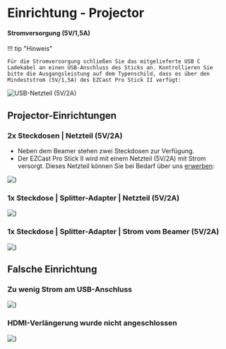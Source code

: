 # Einrichtung - Projector

#### Stromversorgung (5V/1,5A)

!!! tip "Hinweis"
    
	Für die Stromversorgung schließen Sie das mitgelieferte USB C Ladekabel an einen USB-Anschluss des Sticks an. Kontrollieren Sie bitte die Ausgangsleistung auf dem Typenschild, dass es über den Mindeststrom (5V/1,5A) des EZCast Pro Stick II verfügt:

![USB-Netzteil (5V/2A)](/assets/img/USB-Charger.5V2A.png)

## Projector-Einrichtungen

### 2x Steckdosen | Netzteil (5V/2A)

* Neben dem Beamer stehen zwei Steckdosen zur Verfügung.
* Der EZCast Pro Stick II wird mit einem Netzteil (5V/2A) mit Strom versorgt. Dieses Netzteil können Sie bei Bedarf über uns [erwerben](setup-tipps.md#powersupply):

![)](/assets/img/D10-2xPlugs-ExternalPower.png)

### 1x Steckdose | Splitter-Adapter | Netzteil (5V/2A)

![)](/assets/img/D10-1xPlug-Splitter-ExternalPower.png)

### 1x Steckdose | Splitter-Adapter | Strom vom Beamer (5V/2A)

![)](/assets/img/D10-1xPlug-InternalPower.5V2A.png)

## Falsche Einrichtung

### Zu wenig Strom am USB-Anschluss

![)](/assets/img/D10-1xPlug-InternalPower.500ma.png)


### HDMI-Verlängerung wurde nicht angeschlossen

![)](/assets/img/HDMI-extension.not.connected.png)

